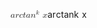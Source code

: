 <span class="katex"><span class="katex-mathml"><math xmlns="http://www.w3.org/1998/Math/MathML"><semantics><mrow><mi>a</mi><mi>r</mi><mi>c</mi><mi>t</mi><mi>a</mi><msup><mi>n</mi><mi>k</mi></msup><mtext> </mtext><mi>x</mi></mrow><annotation encoding="application/x-tex">arctan^k \space x</annotation></semantics></math></span><span class="katex-html" aria-hidden="true"><span class="base"><span class="strut" style="height:0.849108em;vertical-align:0em;"></span><span class="mord mathnormal">a</span><span class="mord mathnormal" style="margin-right:0.02778em;">r</span><span class="mord mathnormal">c</span><span class="mord mathnormal">t</span><span class="mord mathnormal">a</span><span class="mord"><span class="mord mathnormal">n</span><span class="msupsub"><span class="vlist-t"><span class="vlist-r"><span class="vlist" style="height:0.849108em;"><span style="top:-3.063em;margin-right:0.05em;"><span class="pstrut" style="height:2.7em;"></span><span class="sizing reset-size6 size3 mtight"><span class="mord mathnormal mtight" style="margin-right:0.03148em;">k</span></span></span></span></span></span></span></span><span class="mspace"> </span><span class="mord mathnormal">x</span></span></span></span>